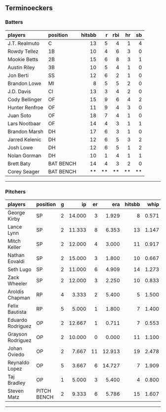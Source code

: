 ## Terminoeckers

### Batters

 
|players        |position  | hitsbb|  r| rbi| hr| sb| 
|:--------------|:---------|------:|--:|---:|--:|--:| 
|J.T. Realmuto  |C         |     13|  5|   4|  1|  4| 
|Rowdy Tellez   |1B        |     10|  4|   6|  3|  0| 
|Mookie Betts   |2B        |     15|  6|   8|  3|  1| 
|Austin Riley   |3B        |     10|  5|   4|  1|  0| 
|Jon Berti      |SS        |     12|  6|   2|  1|  0| 
|Brandon Lowe   |MI        |      8|  5|   5|  2|  0| 
|J.D. Davis     |CI        |     13|  3|   4|  2|  0| 
|Cody Bellinger |OF        |     15|  9|   6|  4|  2| 
|Hunter Renfroe |OF        |     11|  9|   4|  3|  0| 
|Juan Soto      |OF        |     18|  7|   4|  1|  0| 
|Lars Nootbaar  |OF        |     14|  4|   3|  1|  1| 
|Brandon Marsh  |DH        |     17|  6|   3|  1|  0| 
|Jarred Kelenic |DH        |     12|  6|   5|  3|  2| 
|Josh Lowe      |DH        |     12|  6|   5|  1|  2| 
|Nolan Gorman   |DH        |     10|  1|   4|  1|  1| 
|Brett Baty     |BAT BENCH |     14|  4|   3|  2|  0| 
|Corey Seager   |BAT BENCH |     **| **|  **| **| **| 

* * *

### Pitchers

 
|players           |position    |  g|     ip| er|    era| hitsbb|  whip| so|  w| sv| 
|:-----------------|:-----------|--:|------:|--:|------:|------:|-----:|--:|--:|--:| 
|George Kirby      |SP          |  2| 14.000|  3|  1.929|      8| 0.571| 12|  1|  0| 
|Lance Lynn        |SP          |  2| 11.333|  8|  6.353|     13| 1.147| 14|  0|  0| 
|Mitch Keller      |SP          |  2| 12.000|  4|  3.000|     11| 0.917| 15|  2|  0| 
|Nathan Eovaldi    |SP          |  2| 15.000|  3|  1.800|     10| 0.667| 15|  1|  0| 
|Seth Lugo         |SP          |  2| 11.000|  6|  4.909|     14| 1.273|  9|  0|  0| 
|Zack Wheeler      |SP          |  2| 12.000|  3|  2.250|     10| 0.833| 18|  2|  0| 
|Aroldis Chapman   |RP          |  4|  3.333|  2|  5.400|      5| 1.500|  6|  1|  0| 
|Felix Bautista    |RP          |  5|  5.000|  1|  1.800|      7| 1.400|  9|  1|  2| 
|Eduardo Rodriguez |OP          |  2| 12.667|  1|  0.711|      7| 0.553| 11|  1|  0| 
|Grayson Rodriguez |OP          |  2| 10.000|  0|  0.000|     11| 1.100| 15|  1|  0| 
|Johan Oviedo      |OP          |  2|  7.667| 11| 12.913|     19| 2.478|  5|  0|  0| 
|Reynaldo Lopez    |OP          |  5|  3.667|  6| 14.727|      7| 1.909|  4|  0|  0| 
|Taj Bradley       |OP          |  1|  5.000|  3|  5.400|      4| 0.800|  6|  1|  0| 
|Steven Matz       |PITCH BENCH |  2|  9.333|  6|  5.786|     15| 1.607| 10|  0|  0| 


* * *


